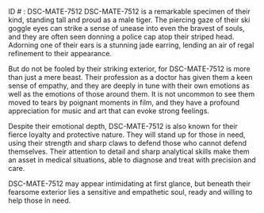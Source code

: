 ID # : DSC-MATE-7512
DSC-MATE-7512 is a remarkable specimen of their kind, standing tall and proud as a male tiger. The piercing gaze of their ski goggle eyes can strike a sense of unease into even the bravest of souls, and they are often seen donning a police cap atop their striped head. Adorning one of their ears is a stunning jade earring, lending an air of regal refinement to their appearance.

But do not be fooled by their striking exterior, for DSC-MATE-7512 is more than just a mere beast. Their profession as a doctor has given them a keen sense of empathy, and they are deeply in tune with their own emotions as well as the emotions of those around them. It is not uncommon to see them moved to tears by poignant moments in film, and they have a profound appreciation for music and art that can evoke strong feelings.

Despite their emotional depth, DSC-MATE-7512 is also known for their fierce loyalty and protective nature. They will stand up for those in need, using their strength and sharp claws to defend those who cannot defend themselves. Their attention to detail and sharp analytical skills make them an asset in medical situations, able to diagnose and treat with precision and care.

DSC-MATE-7512 may appear intimidating at first glance, but beneath their fearsome exterior lies a sensitive and empathetic soul, ready and willing to help those in need.